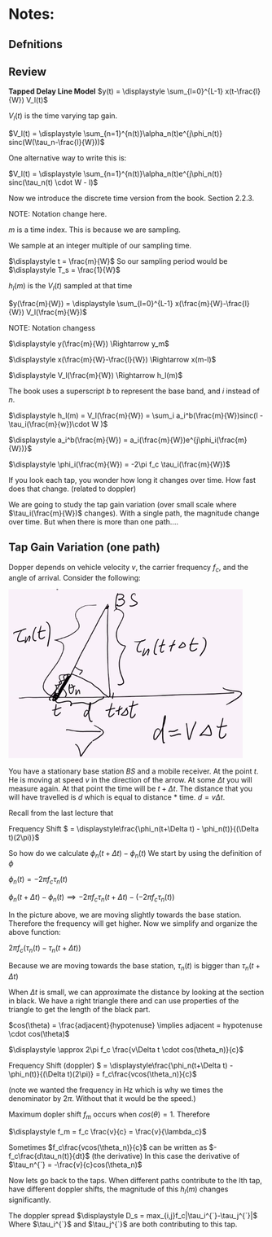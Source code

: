 # Notes:

## Defnitions


## Review

**Tapped Delay Line Model**
$y(t) = \displaystyle \sum_{l=0}^{L-1} x(t-\frac{l}{W}) V_l(t)$

$V_l(t)$ is the time varying tap gain.

$V_l(t) = \displaystyle \sum_{n=1}^{n(t)}\alpha_n(t)e^{j\phi_n(t)} sinc(W(\tau_n-\frac{l}{W}))$

One alternative way to write this is:

$V_l(t) = \displaystyle \sum_{n=1}^{n(t)}\alpha_n(t)e^{j\phi_n(t)} sinc(\tau_n(t) \cdot W - l)$



Now we introduce the discrete time version from the book.  Section 2.2.3.

NOTE: Notation change here.

$m$ is a time index.  This is because we are sampling.

We sample at an integer multiple of our sampling time.

$\displaystyle t = \frac{m}{W}$
So our sampling period would be 
$\displaystyle T_s = \frac{1}{W}$

$h_l(m)$ is the $V_l(t)$ sampled at that time 

$y(\frac{m}{W}) = \displaystyle \sum_{l=0}^{L-1} x(\frac{m}{W}-\frac{l}{W}) V_l(\frac{m}{W})$

NOTE: Notation changess

$\displaystyle y(\frac{m}{W}) \Rightarrow y_m$

$\displaystyle x(\frac{m}{W}-\frac{l}{W}) \Rightarrow x(m-l)$

$\displaystyle V_l(\frac{m}{W}) \Rightarrow h_l(m)$


The book uses a superscript $b$ to represent the base band, and $i$ instead of $n$.

$\displaystyle h_l(m) = V_l(\frac{m}{W}) = \sum_i a_i^b(\frac{m}{W})sinc(l - \tau_i(\frac{m}{w})\cdot W )$

$\displaystyle a_i^b(\frac{m}{W}) = a_i(\frac{m}{W})e^{j\phi_i(\frac{m}{W})}$

$\displaystyle \phi_i(\frac{m}{W}) = -2\pi f_c \tau_i(\frac{m}{W})$

If you look each tap, you wonder how long it changes over time.  How fast does that change.  (related to doppler)

We are going to study the tap gain variation (over small scale where $\tau_i(\frac{m}{W})$ changes).  With a single path, the magnitude change over time.  But when there is more than one path....

## Tap Gain Variation (one path)

Dopper depends on vehicle velocity $v$, the carrier frequency $f_c$, and the angle of arrival. Consider the following:

![Tap gain variation](images/tap_gain_variation.png)

You have a stationary base station $BS$ and a mobile receiver.  At the point $t$.  He is moving at speed $v$ in the direction of the arrow.  At some $\Delta t$ you will measure again.  At that point the time will be $t + \Delta t$.  The distance that you will have travelled is $d$ which is equal to distance * time.  $d = v\Delta t$.

Recall from the last lecture that

Frequency Shift $ = \displaystyle\frac{\phi_n(t+\Delta t) - \phi_n(t)}{(\Delta t)(2\pi)}$

So how do we calculate $\phi_n(t+\Delta t) - \phi_n(t)$  We start by using the definition of $\phi$

$\phi_n(t) = -2\pi f_c \tau_n(t)$


$\phi_n(t+\Delta t) - \phi_n(t) \implies -2\pi f_c \tau_n(t+\Delta t) - (-2\pi f_c \tau_n(t))$

In the picture above, we are moving slightly towards the base station.  Therefore the frequency will get higher.  Now we simplify and organize the above function:

$2\pi f_c (\tau_n(t) - \tau_n(t+\Delta t) )$

Because we are moving towards the base station, $\tau_n(t)$ is bigger than $\tau_n(t+\Delta t)$

When $\Delta t$ is small, we can approximate the distance by looking at the section in black.  We have a right triangle there and can use properties of the triangle to get the length of the black part.

$cos(\theta) = \frac{adjacent}{hypotenuse} \implies adjacent = hypotenuse \cdot cos(\theta)$

$\displaystyle \approx 2\pi f_c \frac{v\Delta t \cdot cos(\theta_n)}{c}$

Frequency Shift (doppler) $ = \displaystyle\frac{\phi_n(t+\Delta t) - \phi_n(t)}{(\Delta t)(2\pi)} = f_c\frac{vcos(\theta_n)}{c}$

(note we wanted the frequency in Hz which is why we times the denominator by $2\pi$.  Without that it would be the speed.)


Maximum dopler shift $f_m$ occurs when $cos(\theta) = 1$.  Therefore

$\displaystyle f_m = f_c \frac{v}{c} = \frac{v}{\lambda_c}$

Sometimes $f_c\frac{vcos(\theta_n)}{c}$ can be written as $-f_c\frac{d\tau_n(t)}{dt}$ (the derivative)  In this case the derivative of $\tau_n^{`} = -\frac{v}{c}cos(\theta_n)$

Now lets go back to the taps.  When different paths contribute to the lth tap, have different doppler shifts, the magnitude of this $h_l(m)$ changes significantly.

The doppler spread $\displaystyle D_s = max_{i,j}f_c|\tau_i^{`}-\tau_j^{`}|$ Where $\tau_i^{`}$ and $\tau_j^{`}$ are both contributing to this tap.
































